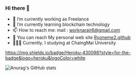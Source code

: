 ### Hi there 👋

- 🔭 I’m currently working as Freelance
- 🌱 I’m currently learning blockchain technology
- 📫 How to reach me: mail : worknarair6@gmail.com
- 🔹 You can reach My personal web site [Ryoneme2.github](https://Ryoneme2.github.io)
- 👨🏻‍💻 Currently. I studying at ChaingMai University

https://img.shields.io/badge/Heroku-430098?style=for-the-badge&logo=heroku&logoColor=white


![Anurag's GitHub stats](https://github-readme-stats.vercel.app/api?username=Ryoneme2&show_icons=true&theme=radical)
